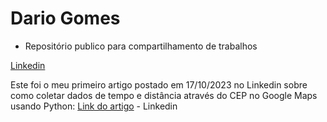 # Dario Gomes 

- Repositório publico para compartilhamento de trabalhos

[Linkedin](https://www.linkedin.com/in/dariogomes/)

Este foi o meu primeiro artigo postado em 17/10/2023 no Linkedin sobre como coletar dados de tempo e distância através do CEP no Google Maps usando Python:
[Link do artigo](https://www.linkedin.com/pulse/coletar-dados-de-tempo-e-dist%25C3%25A2ncia-atrav%25C3%25A9s-do-cep-google-dario-gomes) - Linkedin
